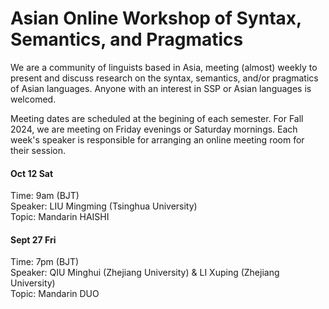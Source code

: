 # Asian Online Workshop of Syntax, Semantics, and Pragmatics

We are a community of linguists based in Asia, meeting (almost) weekly to present and discuss research on the syntax, semantics, and/or pragmatics of Asian languages. Anyone with an interest in SSP or Asian languages is welcomed.  

Meeting dates are scheduled at the begining of each semester. For Fall 2024, we are meeting on Friday evenings or Saturday mornings. Each week's speaker is responsible for arranging an online meeting room for their session.  


#### Oct 12 Sat 
Time: 9am (BJT) <br>
Speaker: LIU Mingming (Tsinghua University) <br>
Topic: Mandarin HAISHI

#### Sept 27 Fri 
Time: 7pm (BJT) <br>
Speaker: QIU Minghui (Zhejiang University) & LI Xuping (Zhejiang University) <br>
Topic: Mandarin DUO
